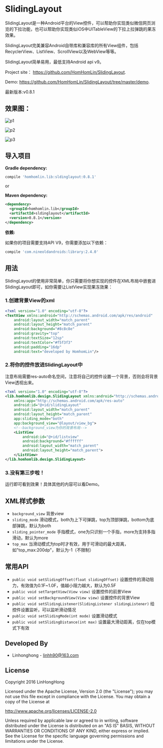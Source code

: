 # SlidingLayout

SlidingLayout是一种Android平台的View控件，可以帮助你实现类似微信网页浏览的下拉功能，也可以帮助你实现类似iOS中UITableView的下拉上拉弹跳的果冻效果。

SlidingLayout完美兼容Android自带库和兼容库的所有View组件，包括RecyclerView、ListView、ScrollView以及WebView等等。

SlidingLayout简单易用，最低支持Android api v9。

Project site： <https://github.com/HomHomLin/SlidingLayout>.

Demo: <https://github.com/HomHomLin/SlidingLayout/tree/master/demo>.

最新版本:v0.8.1

## 效果图：

![p1](https://raw.githubusercontent.com/HomHomLin/SlidingLayout/master/pic/demo.gif)

![p2](https://raw.githubusercontent.com/HomHomLin/SlidingLayout/master/pic/list.gif)

![p3](https://raw.githubusercontent.com/HomHomLin/SlidingLayout/master/pic/webview.gif)

## 导入项目

**Gradle dependency:**
``` groovy
compile 'homhomlin.lib:sldinglayout:0.8.1'
```

or

**Maven dependency:**
``` xml
<dependency>
  <groupId>homhomlin.lib</groupId>
  <artifactId>sldinglayout</artifactId>
  <version>0.8.1</version>
</dependency>
```

**依赖:**

如果你的项目需要支持API V9，你需要添加以下依赖：

``` groovy
compile 'com.nineoldandroids:library:2.4.0'
```

## 用法

SlidingLayout的使用非常简单，你只需要将你想实现的控件在XML布局中嵌套进SlidingLayout即可，如你需要让ListView实现果冻效果：

### 1.创建背景View的xml

``` xml
<?xml version="1.0" encoding="utf-8"?>
<TextView xmlns:android="http://schemas.android.com/apk/res/android"
    android:layout_width="match_parent"
    android:layout_height="match_parent"
    android:background="#8c8c8e"
    android:gravity="top"
    android:textSize="12sp"
    android:textColor="#f5f3f3"
    android:padding="16dp"
    android:text="developed by HomhomLin"/>
```

### 2.将你的控件放进SlidingLayout中

注意布局需要res-auto命名空间，注意将自己的控件设置一个背景，否则会将背景View透视出来。

```xml
<?xml version="1.0" encoding="utf-8"?>
<lib.homhomlib.design.SlidingLayout xmlns:android="http://schemas.android.com/apk/res/android"
    xmlns:app="http://schemas.android.com/apk/res-auto"
    android:id="@+id/slidingLayout"
    android:layout_width="match_parent"
    android:layout_height="match_parent"
    app:sliding_mode="both"
    app:background_view="@layout/view_bg">
    <!--background_view为你的背景布局-->
    <ListView
        android:id="@+id/listview"
        android:background="#ffffff"
        android:layout_width="match_parent"
        android:layout_height="match_parent">
    </ListView>
</lib.homhomlib.design.SlidingLayout>
```

### 3.没有第三步啦！

运行即可看到效果！具体其他的内容可以看Demo。

## XML样式参数

 * `background_view` 背景view
 * `sliding_mode` 滑动模式，both为上下可弹跳，top为顶部弹跳，bottom为底部弹跳，默认为both
 * `sliding_pointer_mode` 手指模式，one为只识别一个手指，more为支持多指滑动，默认为more
 * `top_max` 当滑动模式为top时才有效，用于可滑动的最大距离，如"top_max:200dp"，默认为-1（不限制）

## 常用API

 * `public void setSlidingOffset(float slidingOffset)` 设置控件的滑动阻力，有效值为0.1F~1.0F，值越小阻力越大，默认为0.5F
 * `public void setTargetView(View view)` 设置控件的前景View
 * `public void setBackgroundView(View view)` 设置控件的背景View
 * `public void setSlidingListener(SlidingListener slidingListener)` 给控件设置监听，可以监听滑动情况
 * `public void setSlidingMode(int mode)` 设置滑动模式
 * `public void setSlidingDistance(int max)` 设置最大滑动距离，仅在top模式下有效

## Developed By

 * Linhonghong - <linhh90@163.com>

## License
Copyright 2016 LinHongHong

Licensed under the Apache License, Version 2.0 (the "License");
you may not use this file except in compliance with the License.
You may obtain a copy of the License at

   http://www.apache.org/licenses/LICENSE-2.0

Unless required by applicable law or agreed to in writing, software
distributed under the License is distributed on an "AS IS" BASIS,
WITHOUT WARRANTIES OR CONDITIONS OF ANY KIND, either express or implied.
See the License for the specific language governing permissions and
limitations under the License.